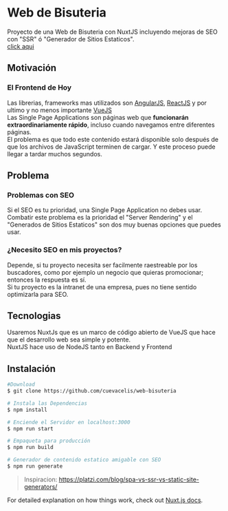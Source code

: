 # Web de Bisuteria

Proyecto de una Web de Bisuteria con NuxtJS incluyendo mejoras de SEO con "SSR" ó "Generador de Sitios Estaticos".<br />
[click aqui](https://web-bisuteria.now.sh/)
## Motivación

### El Frontend de Hoy 
Las librerias, frameworks mas utilizados son [AngularJS](https://angular.io/), [ReactJS](https://reactjs.org/) y por ultimo y no menos importante [VueJS](https://vuejs.org/) <br />
Las Single Page Applications son páginas web que **funcionarán extraordinariamente rápido**, incluso cuando navegamos entre diferentes páginas. <br />
El problema es que todo este contenido estará disponible solo después de que los archivos de JavaScript terminen de cargar.
Y este proceso puede llegar a tardar muchos segundos.

## Problema

### Problemas con SEO
Si el SEO es tu prioridad, una Single Page Application no debes usar.<br />
Combatir este problema es la prioridad el "Server Rendering" y el "Generados de Sitios Estaticos" son dos muy buenas opciones que puedes usar.

### ¿Necesito SEO en mis proyectos?
Depende, si tu proyecto necesita ser facilmente raestreable por los buscadores, como por ejemplo un negocio que quieras promocionar; entonces la respuesta es sí.<br />
Si tu proyecto es la intranet de una empresa, pues no tiene sentido optimizarla para SEO.

## Tecnologias
Usaremos NuxtJs que es un marco de código abierto de VueJS que hace que el desarrollo web sea simple y potente.<br />
NuxtJS hace uso de NodeJS tanto en Backend y Frontend

## Instalación

```bash
#Download
$ git clone https://github.com/cuevacelis/web-bisuteria

# Instala las Dependencias
$ npm install

# Enciende el Servidor en localhost:3000
$ npm run start

# Empaqueta para producción
$ npm run build

# Generador de contenido estatico amigable con SEO
$ npm run generate
```

> Inspiracion: https://platzi.com/blog/spa-vs-ssr-vs-static-site-generators/

For detailed explanation on how things work, check out [Nuxt.js docs](https://nuxtjs.org).
